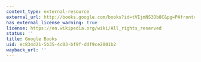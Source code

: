 ```yaml
---
content_type: external-resource
external_url: http://books.google.com/books?id=tVIjmNS3Ob8C&pg=PAfrontcover
has_external_license_warning: true
license: https://en.wikipedia.org/wiki/All_rights_reserved
status: ''
title: Google Books
uid: ec834d21-5b35-4c03-bf9f-ddf9ce2001b2
wayback_url: ''
---
```

